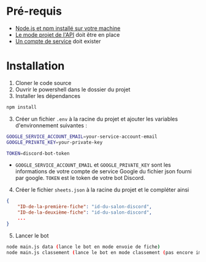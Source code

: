 # Pré-requis 
- [Node.js et npm installé sur votre machine](https://learn.microsoft.com/fr-fr/windows/dev-environment/javascript/nodejs-on-windows)
- [Le mode projet de l'API](https://theoephraim.github.io/node-google-spreadsheet/#/guides/authentication?id=setting-up-your-quotapplicationquot) doit être en place
- [Un compte de service](https://theoephraim.github.io/node-google-spreadsheet/#/guides/authentication?id=service-account) doit exister

# Installation
1. Cloner le code source
1. Ouvrir le powershell dans le dossier du projet
2. Installer les dépendances
```bash
npm install
```
3. Créer un fichier `.env` à la racine du projet et ajouter les variables d'environnement suivantes :
```bash
GOOGLE_SERVICE_ACCOUNT_EMAIL=your-service-account-email
GOOGLE_PRIVATE_KEY=your-private-key

TOKEN=discord-bot-token
```
* `GOOGLE_SERVICE_ACCOUNT_EMAIL` et `GOOGLE_PRIVATE_KEY` sont les informations de votre compte de service Google du fichier json fourni par google. `TOKEN` est le token de votre bot Discord.
4. Créer le fichier `sheets.json` à la racine du projet et le compléter ainsi
```json
{
    "ID-de-la-première-fiche": "id-du-salon-discord",
    "ID-de-la-deuxième-fiche": "id-du-salon-discord",
    ...
}
```
5. Lancer le bot
```bash
node main.js data (lance le bot en mode envoie de fiche)
node main.js classement (lance le bot en mode classement (pas encore implémenté))
```
